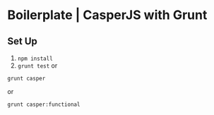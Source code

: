 # Boilerplate | CasperJS with Grunt

## Set Up
1. `npm install`
2. `grunt test`
or
```
grunt casper
```
or
```
grunt casper:functional
```
